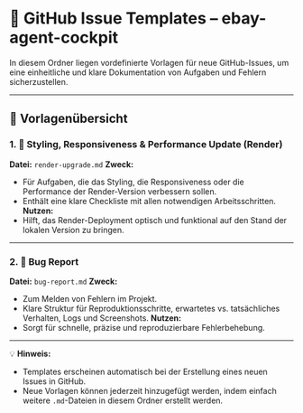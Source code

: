 # 📝 GitHub Issue Templates – ebay-agent-cockpit

In diesem Ordner liegen vordefinierte Vorlagen für neue GitHub-Issues, um eine einheitliche und klare Dokumentation von Aufgaben und Fehlern sicherzustellen.

---

## 📂 Vorlagenübersicht

### 1. **💄 Styling, Responsiveness & Performance Update (Render)**
**Datei:** `render-upgrade.md`
**Zweck:**
- Für Aufgaben, die das Styling, die Responsiveness oder die Performance der Render-Version verbessern sollen.
- Enthält eine klare Checkliste mit allen notwendigen Arbeitsschritten.
**Nutzen:**
- Hilft, das Render-Deployment optisch und funktional auf den Stand der lokalen Version zu bringen.

---

### 2. **🐞 Bug Report**
**Datei:** `bug-report.md`
**Zweck:**
- Zum Melden von Fehlern im Projekt.
- Klare Struktur für Reproduktionsschritte, erwartetes vs. tatsächliches Verhalten, Logs und Screenshots.
**Nutzen:**
- Sorgt für schnelle, präzise und reproduzierbare Fehlerbehebung.

---

💡 **Hinweis:**
- Templates erscheinen automatisch bei der Erstellung eines neuen Issues in GitHub.
- Neue Vorlagen können jederzeit hinzugefügt werden, indem einfach weitere `.md`-Dateien in diesem Ordner erstellt werden.
